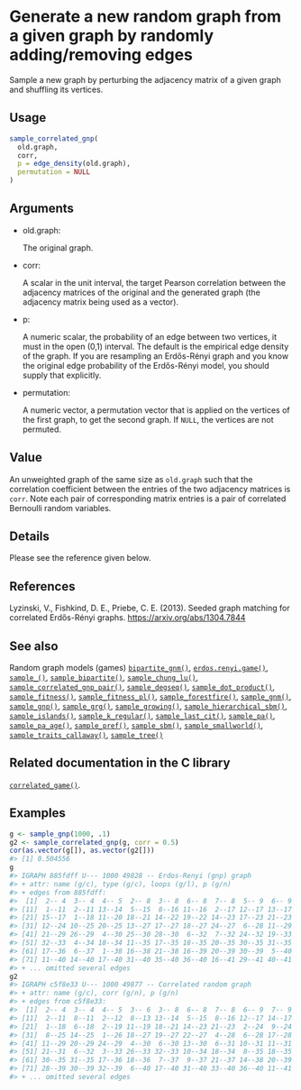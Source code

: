 # Generate a new random graph from a given graph by randomly adding/removing edges

Sample a new graph by perturbing the adjacency matrix of a given graph
and shuffling its vertices.

## Usage

``` r
sample_correlated_gnp(
  old.graph,
  corr,
  p = edge_density(old.graph),
  permutation = NULL
)
```

## Arguments

- old.graph:

  The original graph.

- corr:

  A scalar in the unit interval, the target Pearson correlation between
  the adjacency matrices of the original and the generated graph (the
  adjacency matrix being used as a vector).

- p:

  A numeric scalar, the probability of an edge between two vertices, it
  must in the open (0,1) interval. The default is the empirical edge
  density of the graph. If you are resampling an Erdős-Rényi graph and
  you know the original edge probability of the Erdős-Rényi model, you
  should supply that explicitly.

- permutation:

  A numeric vector, a permutation vector that is applied on the vertices
  of the first graph, to get the second graph. If `NULL`, the vertices
  are not permuted.

## Value

An unweighted graph of the same size as `old.graph` such that the
correlation coefficient between the entries of the two adjacency
matrices is `corr`. Note each pair of corresponding matrix entries is a
pair of correlated Bernoulli random variables.

## Details

Please see the reference given below.

## References

Lyzinski, V., Fishkind, D. E., Priebe, C. E. (2013). Seeded graph
matching for correlated Erdős-Rényi graphs.
<https://arxiv.org/abs/1304.7844>

## See also

Random graph models (games)
[`bipartite_gnm()`](https://r.igraph.org/reference/sample_bipartite_gnm.md),
[`erdos.renyi.game()`](https://r.igraph.org/reference/erdos.renyi.game.md),
[`sample_()`](https://r.igraph.org/reference/sample_.md),
[`sample_bipartite()`](https://r.igraph.org/reference/sample_bipartite.md),
[`sample_chung_lu()`](https://r.igraph.org/reference/sample_chung_lu.md),
[`sample_correlated_gnp_pair()`](https://r.igraph.org/reference/sample_correlated_gnp_pair.md),
[`sample_degseq()`](https://r.igraph.org/reference/sample_degseq.md),
[`sample_dot_product()`](https://r.igraph.org/reference/sample_dot_product.md),
[`sample_fitness()`](https://r.igraph.org/reference/sample_fitness.md),
[`sample_fitness_pl()`](https://r.igraph.org/reference/sample_fitness_pl.md),
[`sample_forestfire()`](https://r.igraph.org/reference/sample_forestfire.md),
[`sample_gnm()`](https://r.igraph.org/reference/sample_gnm.md),
[`sample_gnp()`](https://r.igraph.org/reference/sample_gnp.md),
[`sample_grg()`](https://r.igraph.org/reference/sample_grg.md),
[`sample_growing()`](https://r.igraph.org/reference/sample_growing.md),
[`sample_hierarchical_sbm()`](https://r.igraph.org/reference/sample_hierarchical_sbm.md),
[`sample_islands()`](https://r.igraph.org/reference/sample_islands.md),
[`sample_k_regular()`](https://r.igraph.org/reference/sample_k_regular.md),
[`sample_last_cit()`](https://r.igraph.org/reference/sample_last_cit.md),
[`sample_pa()`](https://r.igraph.org/reference/sample_pa.md),
[`sample_pa_age()`](https://r.igraph.org/reference/sample_pa_age.md),
[`sample_pref()`](https://r.igraph.org/reference/sample_pref.md),
[`sample_sbm()`](https://r.igraph.org/reference/sample_sbm.md),
[`sample_smallworld()`](https://r.igraph.org/reference/sample_smallworld.md),
[`sample_traits_callaway()`](https://r.igraph.org/reference/sample_traits_callaway.md),
[`sample_tree()`](https://r.igraph.org/reference/sample_tree.md)

## Related documentation in the C library

[`correlated_game()`](https://igraph.org/c/html/latest/igraph-Generators.html#igraph_correlated_game).

## Examples

``` r
g <- sample_gnp(1000, .1)
g2 <- sample_correlated_gnp(g, corr = 0.5)
cor(as.vector(g[]), as.vector(g2[]))
#> [1] 0.504556
g
#> IGRAPH 885fdff U--- 1000 49828 -- Erdos-Renyi (gnp) graph
#> + attr: name (g/c), type (g/c), loops (g/l), p (g/n)
#> + edges from 885fdff:
#>  [1]  2-- 4  3-- 4  4-- 5  2-- 8  3-- 8  6-- 8  7-- 8  5-- 9  6-- 9  7-- 9
#> [11]  1--11  2--11 13--14  5--15  8--16 11--16  2--17 12--17 13--17 14--17
#> [21] 15--17  1--18 11--20 18--21 14--22 19--22 14--23 17--23 21--23  9--24
#> [31] 12--24 10--25 20--25 13--27 17--27 18--27 24--27  6--28 11--29 16--29
#> [41] 21--29 26--29  4--30 25--30 28--30  6--32  7--32 24--32 19--33 26--33
#> [51] 32--33  4--34 18--34 11--35 17--35 18--35 20--35 30--35 31--35  9--36
#> [61] 17--36  6--37  1--38 16--38 21--38 16--39 20--39 30--39  5--40  6--40
#> [71] 11--40 14--40 17--40 31--40 35--40 36--40 16--41 29--41 40--41  3--42
#> + ... omitted several edges
g2
#> IGRAPH c5f8e33 U--- 1000 49877 -- Correlated random graph
#> + attr: name (g/c), corr (g/n), p (g/n)
#> + edges from c5f8e33:
#>  [1]  2-- 4  3-- 4  4-- 5  3-- 6  3-- 8  6-- 8  7-- 8  6-- 9  7-- 9  7--10
#> [11]  2--11  8--11  2--12  8--13 13--14  5--15  8--16 12--17 14--17 15--17
#> [21]  1--18  6--18  2--19 11--19 18--21 14--23 21--23  2--24  9--24 12--24
#> [31]  8--25 14--25  1--26 18--27 19--27 22--27  4--28  6--28 17--28  9--29
#> [41] 11--29 20--29 24--29  4--30  6--30 13--30  6--31 10--31 11--31 13--31
#> [51] 21--31  6--32  3--33 26--33 32--33 10--34 18--34  8--35 18--35 20--35
#> [61] 30--35 31--35 17--36 18--36  7--37  9--37 21--37 14--38 20--39 25--39
#> [71] 28--39 30--39 32--39  6--40 17--40 31--40 33--40 36--40 11--41 28--41
#> + ... omitted several edges
```
